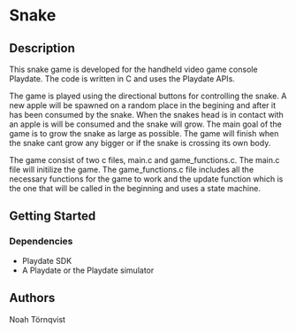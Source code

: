 # Snake

## Description
This snake game is developed for the handheld video game console Playdate. The code is written in C and uses the Playdate APIs. 

The game is played using the directional buttons for controlling the snake. A new apple will be spawned on a random place in the begining and after it has been consumed by the snake. When the snakes head is in contact with an apple is will be consumed and the snake will grow. The main goal
of the game is to grow the snake as large as possible. The game will finish when the snake cant grow any bigger or if the snake is crossing its own body. 

The game consist of two c files, main.c and game_functions.c. The main.c file will initilize the game. The game_functions.c file includes all the necessary functions for the game to work and the update function which is the one that will be called in the beginning and uses a state machine.

## Getting Started
### Dependencies

- Playdate SDK
- A Playdate or the Playdate simulator 

## Authors
Noah Törnqvist
